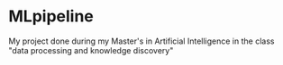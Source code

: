# MLpipeline
My project done during my Master's in Artificial Intelligence in the class "data processing and knowledge discovery"

